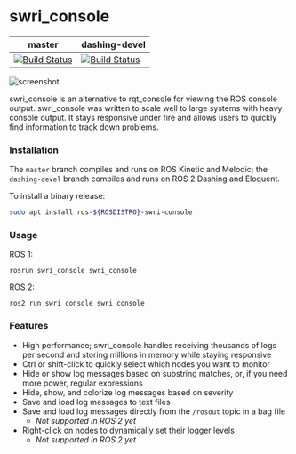 # swri_console

| master | dashing-devel |
| ------ | ------------- |
| [![Build Status](https://travis-ci.org/swri-robotics/swri_console.svg?branch=master)](https://travis-ci.org/swri-robotics/swri_console) | [![Build Status](https://travis-ci.org/swri-robotics/swri_console.svg?branch=dashing-devel)](https://travis-ci.org/swri-robotics/swri_console) |

![screenshot](doc/images/screenshot.png)

swri_console is an alternative to rqt_console for viewing the ROS console output.  swri_console was written to scale well to large systems with heavy console output.  It stays responsive under fire and allows users to quickly find information to track down problems.

### Installation

The `master` branch compiles and runs on ROS Kinetic and Melodic; the `dashing-devel` branch compiles and runs on ROS 2 Dashing and Eloquent.

To install a binary release:

```bash
sudo apt install ros-${ROSDISTRO}-swri-console
```

### Usage

ROS 1:

```
rosrun swri_console swri_console
```

ROS 2:

```
ros2 run swri_console swri_console
```

### Features

- High performance; swri_console handles receiving thousands of logs per second and storing millions in memory while staying responsive
- Ctrl or shift-click to quickly select which nodes you want to monitor
- Hide or show log messages based on substring matches, or, if you need more power, regular expressions
- Hide, show, and colorize log messages based on severity
- Save and load log messages to text files
- Save and load log messages directly from the `/rosout` topic in a bag file
   - *Not supported in ROS 2 yet*
- Right-click on nodes to dynamically set their logger levels
   - *Not supported in ROS 2 yet*
